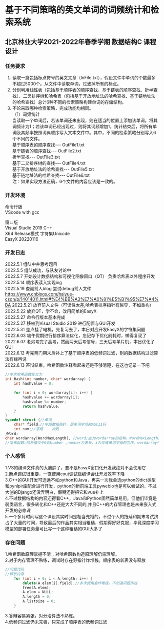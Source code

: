 # 基于不同策略的英文单词的词频统计和检索系统 #
## 北京林业大学2021-2022年春季学期 数据结构C 课程设计 ##
### 任务要求 ###
1. 读取一篇包括标点符号的英文文章（InFile.txt），假设文件中单词的个数最多不超过5000个。从文件中读取单词，过滤掉所有的标点。  
2. 分别利用线性表（包括基于顺序表的顺序查找、基于链表的顺序查找、折半查找）、二叉排序树和哈希表（包括基于开放地址法的哈希查找、基于链地址法的哈希查找）总计6种不同的检索策略构建单词的存储结构。  
3. 不论采取哪种检索策略，完成功能均相同。  
（1）词频统计  
当读取一个单词后，若该单词还未出现，则在适当的位置上添加该单词，将其词频计为1；若该单词已经出现过，则将其词频增加1。统计结束后，将所有单词及其频率按照词典顺序写入文本文件中。其中，不同的检索策略分别写入6个不同的文件。  
基于顺序表的顺序查找--- OutFile1.txt  
基于链表的顺序查找--- OutFile2.txt  
折半查找--- OutFile3.txt  
基于二叉排序树的查找--- OutFile4.txt  
基于开放地址法的哈希查找--- OutFile5.txt  
基于链地址法的哈希查找--- OutFile6.txt  
注：如果实现方法正确，6个文件的内容应该是一致的。  

### 开发环境 ##
命令行版  
VScode with gcc

窗口版  
Visual Studio 2019 C++  
X64 Release模式 字符集Unicode  
EasyX 20220116


### 开发日志 ##
2022.5.1 组队中并思考题目  
2022.5.5 组队成功，与队友讨论中  
2022.5.7 开始设计数据结构和可视化图像窗口（QT） 负责哈希表以外程序开发  
2022.5.14 顺序表读入实现ing  
2022.5.19 查阅前人blog 尝试debug前人文件   
https://www.cnblogs.com/haiyue-csdn/p/14014011.html#%E4%BB%A3%E7%A0%81%E5%B1%95%E7%A4%BA 
2022.5.21 放弃前人文件（可读性太差,哈希表排序指针有越界，不如重构）  
2022.5.22 放弃QT，学不会，改用简单的EasyX   
2022.5.27 命令行版本基本完成   
2022.5.27 移植到Visual Studio 2019 进行配置与GUI开发  
2022.5.31 差点挂了电机，先复习去了，本日对应开发EasyX的字符集问题
2022.6.03 端午假期进行排序算法优化，忘记存下优化前耗时，懒得复现了   
2022.6.07 老弟考完了高考，然而两天后考信号，三天后考单片机，本日优化了GUI   
2022.6.12 考完两门期末后补上了基于顺序表的低频词过滤，别的数据结构过滤算法有缘再说   
2022.6.13 答辩结束，哈希函数注释看起来还是不够清楚，在这也记录一下吧   
````cpp  
//本次哈希函数定义为
int Hash(int number, char* wordarray) {
	int hashvalue = 0;
	
	for (int i = 0; wordarray[i]; i++) {
		hashvalue += wordarray[i];
		hashvalue %= number;
		return hashvalue;
	}
}
typedef struct {//单词 
	char* field;//字段数组指针，是单词字母的ASCII码
	int num;//字频	次数
}Word;
char wordarray[WordMaxLength], //word;此为wordarray的结构，WordMaxLength为最大单词字母数量
//哈希函数:哈希值位于0到number ,number为表长，i为存储单词字母的次序，wordarray传入的是对应语料的单词ASCII码,wordarray[i]为对应单词的ASCII码之和

````
### 个人感悟
1.VS的编译文件真的太臃肿了，要不是EasyX窗口化开发我绝对不会使用它  
2.断点调试很重要，一直使用cout调试做编译会让开发效率下降  
3.C++的GUI开发可选远不如python和Java，再来一次我会选python的dict类型和pynlpir库配合进行开发，python的新前端工具pywebio也是可以尝试的，不过大创的Django还没弄明白，假期还得把它和vue补上  
4.不过数据结构的内容还得看C++，Java和Python固然简单易用，但他们毕竟是弱类语言，很多转化和C++还是大大不同的,并且C++的内存管理也是未来嵌入式开发的必修课  
5.一个多月时间写这个课设其实时间是相当充裕的，不过个人的拖延和期末考试挤占了大量的时间，导致最后的作品其实相当粗糙，假期得好好克服，毕竟深度学习模型的部署任务量可比写一个这种粗糙的GUI大多了
### 存在问题
1.哈希函数原理掌握不清；对哈希函数构造原理解仍需理解。   
2.对于内存管理不熟练，调试时存在野指针炸堆栈。顺序表的新表没有释放 
````cpp 
//问题代码
//释放内存
	for (int i = 0; i < A.length; i++) {
		delete(A.elem[i].field);//多次调用会炸堆栈，不知道问题所在
		free(A.elem);
		A.elem = NULL;
		A.length = 0;
		A.listsize = 0;
	}
```` 
3.答辩容易紧张，对分治算法不熟练。   
4.低频词过滤仍未完善，只完成了顺序表的低频词过滤   

